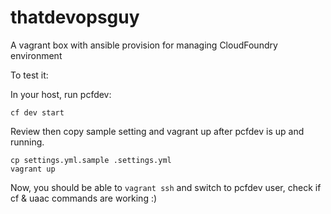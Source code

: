 # thatdevopsguy
A vagrant box with ansible provision for managing CloudFoundry environment

To test it:

In your host, run pcfdev:

```
cf dev start
```

Review then copy sample setting and vagrant up after pcfdev is up and running.

```
cp settings.yml.sample .settings.yml
vagrant up
```

Now, you should be able to `vagrant ssh` and switch to pcfdev user, check if cf & uaac commands are working :)


